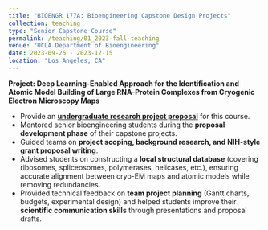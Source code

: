 ```yaml
---
title: "BIOENGR 177A: Bioengineering Capstone Design Projects"
collection: teaching
type: "Senior Capstone Course"
permalink: /teaching/01_2023-fall-teaching
venue: "UCLA Department of Bioengineering"
date: 2023-09-25 - 2023-12-15
location: "Los Angeles, CA"
---
```


**Project: Deep Learning-Enabled Approach for the Identification and Atomic Model Building of Large RNA-Protein Complexes from Cryogenic Electron Microscopy Maps**


- Provide an **[undergraduate research project proposal](/files/Project_2023-2024.pdf)** for this course.
- Mentored senior bioengineering students during the **proposal development phase** of their capstone projects.  
- Guided teams on **project scoping, background research, and NIH-style grant proposal writing**.  
- Advised students on constructing a **local structural database** (covering ribosomes, spliceosomes, polymerases, helicases, etc.), ensuring accurate alignment between cryo-EM maps and atomic models while removing redundancies.  
- Provided technical feedback on **team project planning** (Gantt charts, budgets, experimental design) and helped students improve their **scientific communication skills** through presentations and proposal drafts.  

